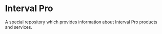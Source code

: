 # Interval Pro
A special repository which provides information about Interval Pro products and services.
